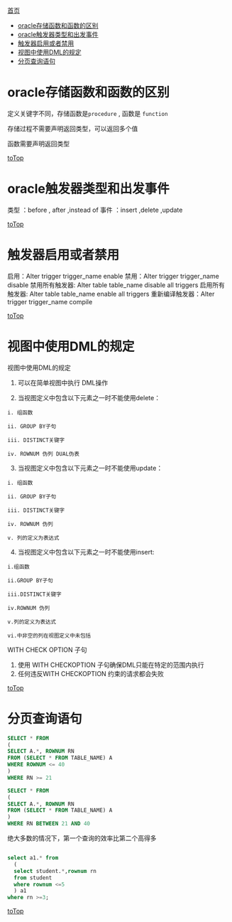 <a id = "jump">[首页](/README.md)</a>

<!-- TOC -->

- [oracle存储函数和函数的区别](#oracle存储函数和函数的区别)
- [oracle触发器类型和出发事件](#oracle触发器类型和出发事件)
- [触发器启用或者禁用](#触发器启用或者禁用)
- [视图中使用DML的规定](#视图中使用dml的规定)
- [分页查询语句](#分页查询语句)

<!-- /TOC -->

# oracle存储函数和函数的区别

定义关键字不同，存储函数是``procedure`` , 函数是 ``function``

存储过程不需要声明返回类型，可以返回多个值

函数需要声明返回类型

[toTop](#jump)

# oracle触发器类型和出发事件
类型 ：before , after ,instead of
事件 ：insert ,delete ,update

[toTop](#jump)

# 触发器启用或者禁用

启用：Alter trigger trigger_name enable
禁用：Alter trigger trigger_name disable
禁用所有触发器: Alter table table_name disable all triggers
启用所有触发器: Alter table table_name enable all triggers
重新编译触发器：Alter trigger trigger_name compile

[toTop](#jump)

# 视图中使用DML的规定
视图中使用DML的规定

1) 可以在简单视图中执行 DML操作

2) 当视图定义中包含以下元素之一时不能使用delete：

```
i. 组函数

ii. GROUP BY子句

iii. DISTINCT关键字

iv. ROWNUM 伪列 DUAL伪表

```
3) 当视图定义中包含以下元素之一时不能使用update：

```
i. 组函数

ii. GROUP BY子句

iii. DISTINCT关键字

iv. ROWNUM 伪列

v. 列的定义为表达式
```

4) 当视图定义中包含以下元素之一时不能使用insert:

```
i.组函数

ii.GROUP BY子句

iii.DISTINCT关键字

iv.ROWNUM 伪列

v.列的定义为表达式

vi.中非空的列在视图定义中未包括
```

  WITH CHECK OPTION 子句

1) 使用 WITH CHECKOPTION 子句确保DML只能在特定的范围内执行
2) 任何违反WITH CHECKOPTION 约束的请求都会失败

[toTop](#jump)

# 分页查询语句

```sql
SELECT * FROM  
(  
SELECT A.*, ROWNUM RN  
FROM (SELECT * FROM TABLE_NAME) A  
WHERE ROWNUM <= 40  
)  
WHERE RN >= 21  
```

```sql
SELECT * FROM  
(  
SELECT A.*, ROWNUM RN  
FROM (SELECT * FROM TABLE_NAME) A  
)  
WHERE RN BETWEEN 21 AND 40  
```
绝大多数的情况下，第一个查询的效率比第二个高得多

```sql

select a1.* from 
  (
  select student.*,rownum rn 
  from student 
  where rownum <=5
  ) a1 
where rn >=3;
```

[toTop](#jump)
